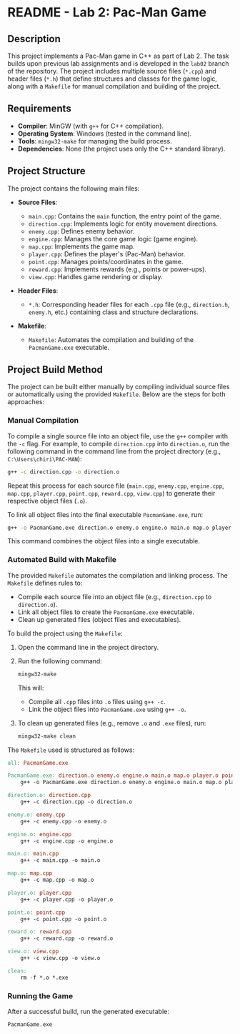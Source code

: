 # README - Lab 2: Pac-Man Game

## Description

This project implements a Pac-Man game in C++ as part of Lab 2. The task builds upon previous lab assignments and is developed in the `lab02` branch of the repository. The project includes multiple source files (`*.cpp`) and header files (`*.h`) that define structures and classes for the game logic, along with a `Makefile` for manual compilation and building of the project.

## Requirements

- **Compiler**: MinGW (with `g++` for C++ compilation).
- **Operating System**: Windows (tested in the command line).
- **Tools**: `mingw32-make` for managing the build process.
- **Dependencies**: None (the project uses only the C++ standard library).

## Project Structure

The project contains the following main files:

- **Source Files**:
  - `main.cpp`: Contains the `main` function, the entry point of the game.
  - `direction.cpp`: Implements logic for entity movement directions.
  - `enemy.cpp`: Defines enemy behavior.
  - `engine.cpp`: Manages the core game logic (game engine).
  - `map.cpp`: Implements the game map.
  - `player.cpp`: Defines the player's (Pac-Man) behavior.
  - `point.cpp`: Manages points/coordinates in the game.
  - `reward.cpp`: Implements rewards (e.g., points or power-ups).
  - `view.cpp`: Handles game rendering or display.

- **Header Files**:
  - `*.h`: Corresponding header files for each `.cpp` file (e.g., `direction.h`, `enemy.h`, etc.) containing class and structure declarations.

- **Makefile**:
  - `Makefile`: Automates the compilation and building of the `PacmanGame.exe` executable.

## Project Build Method

The project can be built either manually by compiling individual source files or automatically using the provided `Makefile`. Below are the steps for both approaches:

### Manual Compilation
To compile a single source file into an object file, use the `g++` compiler with the `-c` flag. For example, to compile `direction.cpp` into `direction.o`, run the following command in the command line from the project directory (e.g., `C:\Users\chiri\PAC-MAN`):

```bash
g++ -c direction.cpp -o direction.o
```

Repeat this process for each source file (`main.cpp`, `enemy.cpp`, `engine.cpp`, `map.cpp`, `player.cpp`, `point.cpp`, `reward.cpp`, `view.cpp`) to generate their respective object files (`.o`).

To link all object files into the final executable `PacmanGame.exe`, run:

```bash
g++ -o PacmanGame.exe direction.o enemy.o engine.o main.o map.o player.o point.o reward.o view.o
```

This command combines the object files into a single executable.

### Automated Build with Makefile
The provided `Makefile` automates the compilation and linking process. The `Makefile` defines rules to:
- Compile each source file into an object file (e.g., `direction.cpp` to `direction.o`).
- Link all object files to create the `PacmanGame.exe` executable.
- Clean up generated files (object files and executables).

To build the project using the `Makefile`:

1. Open the command line in the project directory.
2. Run the following command:
   ```bash
   mingw32-make
   ```
   This will:
   - Compile all `.cpp` files into `.o` files using `g++ -c`.
   - Link the object files into `PacmanGame.exe` using `g++ -o`.

3. To clean up generated files (e.g., remove `.o` and `.exe` files), run:
   ```bash
   mingw32-make clean
   ```

The `Makefile` used is structured as follows:
```makefile
all: PacmanGame.exe

PacmanGame.exe: direction.o enemy.o engine.o main.o map.o player.o point.o reward.o view.o
	g++ -o PacmanGame.exe direction.o enemy.o engine.o main.o map.o player.o point.o reward.o view.o

direction.o: direction.cpp
	g++ -c direction.cpp -o direction.o

enemy.o: enemy.cpp
	g++ -c enemy.cpp -o enemy.o

engine.o: engine.cpp
	g++ -c engine.cpp -o engine.o

main.o: main.cpp
	g++ -c main.cpp -o main.o

map.o: map.cpp
	g++ -c map.cpp -o map.o

player.o: player.cpp
	g++ -c player.cpp -o player.o

point.o: point.cpp
	g++ -c point.cpp -o point.o

reward.o: reward.cpp
	g++ -c reward.cpp -o reward.o

view.o: view.cpp
	g++ -c view.cpp -o view.o

clean:
	rm -f *.o *.exe
```

### Running the Game
After a successful build, run the generated executable:
```bash
PacmanGame.exe
```
